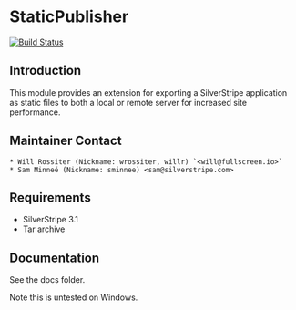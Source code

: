 # StaticPublisher

[![Build Status](https://secure.travis-ci.org/silverstripe-labs/silverstripe-staticpublisher.png?branch=master)](http://travis-ci.org/silverstripe-labs/silverstripe-staticpublisher)

## Introduction

This module provides an extension for exporting a SilverStripe application as 
static files to both a local or remote server for increased site performance.

## Maintainer Contact

	* Will Rossiter (Nickname: wrossiter, willr) `<will@fullscreen.io>`
	* Sam Minneé (Nickname: sminnee) <sam@silverstripe.com>

## Requirements

 * SilverStripe 3.1
 * Tar archive

## Documentation

See the docs folder.

Note this is untested on Windows.